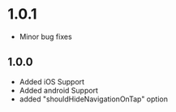 # 1.0.1

* Minor bug fixes
  
## 1.0.0

* Added iOS Support
* Added android Support
* added "shouldHideNavigationOnTap" option
